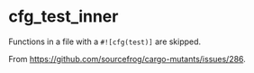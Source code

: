 # cfg_test_inner

Functions in a file with a `#![cfg(test)]` are skipped.

From <https://github.com/sourcefrog/cargo-mutants/issues/286>.
